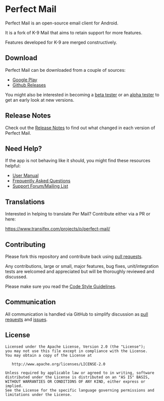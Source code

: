 # Perfect Mail

Perfect Mail is an open-source email client for Android.

It is a fork of K-9 Mail that aims to retain support for more features. 

Features developed for K-9 are merged constructively.

## Download

Perfect Mail can be downloaded from a couple of sources:

- [Google Play](https://play.google.com/store/apps/details?id=com.whiuk.philip.perfect)
- [Github Releases](https://github.com/philipwhiuk/perfect-mail/releases)

You might also be interested in becoming a [beta tester](https://github.com/philipwhiuk/perfect-mail/wiki/BetaTester)
or an [alpha tester](https://github.com/philipwhiuk/perfect-mail/wiki/AlphaTester) to get an early look at new versions.

## Release Notes

Check out the [Release Notes](https://github.com/philipwhiuk/perfect-mail/wiki/ReleaseNotes) to find out what changed
in each version of Perfect Mail.


## Need Help?

If the app is not behaving like it should, you might find these resources helpful:

- [User Manual](https://philipwhiuk.github.io/perfect-mail/documentation.html)
- [Frequently Asked Questions](https://philipwhiuk.github.io/perfect-mail/documentation/faq.html)
- [Support Forum/Mailing List](http://groups.google.com/group/perfect-mail)

## Translations

Interested in helping to translate Per Mail? Contribute either via a PR or here:

https://www.transifex.com/projects/p/perfect-mail/

## Contributing

Please fork this repository and contribute back using [pull requests](https://github.com/philipwhiuk/perfect-mail/pulls).

Any contributions, large or small, major features, bug fixes, unit/integration tests are welcomed and appreciated
but will be thoroughly reviewed and discussed.

Please make sure you read the [Code Style Guidelines](https://github.com/philipwhiuk/perfect-mail/wiki/CodeStyle).

## Communication

All communication is handled via GitHub to simplify discussion as [pull requests](https://github.com/philipwhiuk/perfect-mail/pulls) and
[issues](https://github.com/philipwhiuk/perfect-mail/issues).

## License

    Licensed under the Apache License, Version 2.0 (the "License");
    you may not use this file except in compliance with the License.
    You may obtain a copy of the License at

       http://www.apache.org/licenses/LICENSE-2.0

    Unless required by applicable law or agreed to in writing, software
    distributed under the License is distributed on an "AS IS" BASIS,
    WITHOUT WARRANTIES OR CONDITIONS OF ANY KIND, either express or implied.
    See the License for the specific language governing permissions and
    limitations under the License.
